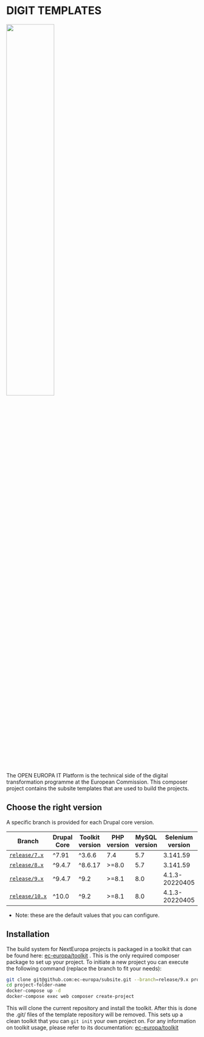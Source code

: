 # DIGIT TEMPLATES

<img width="50%" src="https://ec.europa.eu/info/sites/info/themes/europa/images/svg/logo/logo--en.svg" />

The OPEN EUROPA IT Platform is the technical side of the digital
transformation programme at the European Commission. This composer project
contains the subsite templates that are used to build the projects.

## Choose the right version

A specific branch is provided for each Drupal core version.

| Branch                                                                   | Drupal Core | Toolkit version | PHP version | MySQL version | Selenium version |
|--------------------------------------------------------------------------|-------------|-----------------|-------------|---------------|------------------|
| [`release/7.x`](https://github.com/ec-europa/subsite/tree/release/7.x)   | ^7.91       | ^3.6.6          | 7.4         | 5.7           | 3.141.59         |
| [`release/8.x`](https://github.com/ec-europa/subsite/tree/release/8.x)   | ^9.4.7      | ^8.6.17         | &gt;=8.0    | 5.7           | 3.141.59         |
| [`release/9.x`](https://github.com/ec-europa/subsite/tree/release/9.x)   | ^9.4.7      | ^9.2            | &gt;=8.1    | 8.0           | 4.1.3-20220405   |
| [`release/10.x`](https://github.com/ec-europa/subsite/tree/release/10.x) | ^10.0       | ^9.2            | &gt;=8.1    | 8.0           | 4.1.3-20220405   |

* Note: these are the default values that you can configure.

## Installation

The build system for NextEuropa projects is packaged in a toolkit that can be
found here:
[ec-europa/toolkit](https://github.com/ec-europa/toolkit#user-guide-and-documentation)
.
This is the only required composer package to set up your project. To initiate
a new project you can execute the following command (replace the branch to
fit your needs):

```bash
git clone git@github.com:ec-europa/subsite.git --branch=release/9.x project-folder-name
cd project-folder-name
docker-compose up -d
docker-compose exec web composer create-project
```

This will clone the current repository and install the toolkit. After this is
done the .git/ files of the template repository will be removed. This sets up a
clean toolkit that you can `git init` your own project on. For any information
on toolkit usage, please refer to its documentation:
[ec-europa/toolkit](https://github.com/ec-europa/toolkit#user-guide)
